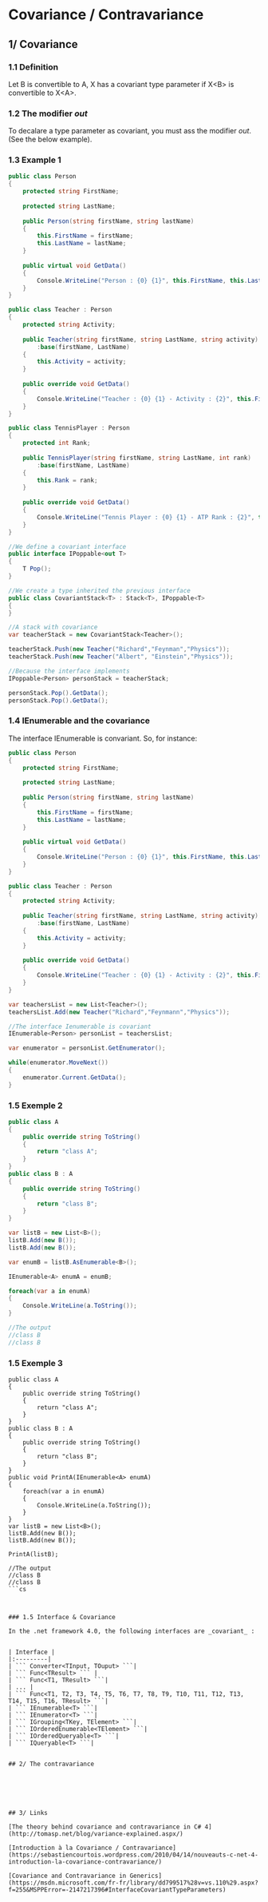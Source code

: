 # Covariance / Contravariance

## 1/ Covariance

### 1.1 Definition

Let B is convertible to A, X has a covariant type parameter if X&lt;B&gt; is convertible to X&lt;A&gt;.


### 1.2 The modifier _out_

To decalare a type parameter as covariant, you must ass the modifier _out_. (See the below example).

### 1.3 Example 1

```cs
public class Person
{
    protected string FirstName;
    
    protected string LastName;
    
    public Person(string firstName, string lastName)
    {
        this.FirstName = firstName;
        this.LastName = lastName;
    }
    
    public virtual void GetData()
    {
        Console.WriteLine("Person : {0} {1}", this.FirstName, this.LastName);
    }
}

public class Teacher : Person
{
    protected string Activity;
    
    public Teacher(string firstName, string LastName, string activity)
        :base(firstName, LastName)
    {
        this.Activity = activity;
    }
    
    public override void GetData()
    {
        Console.WriteLine("Teacher : {0} {1} - Activity : {2}", this.FirstName, this.LastName, this.Activity);
    }    
}

public class TennisPlayer : Person
{
    protected int Rank;
    
    public TennisPlayer(string firstName, string LastName, int rank)
        :base(firstName, LastName)
    {
        this.Rank = rank;          
    }
    
    public override void GetData()
    {
        Console.WriteLine("Tennis Player : {0} {1} - ATP Rank : {2}", this.FirstName, this.LastName, this.Rank);
    } 
}

//We define a covariant interface
public interface IPoppable<out T>
{
    T Pop();
}    

//We create a type inherited the previous interface    
public class CovariantStack<T> : Stack<T>, IPoppable<T>
{
}

//A stack with covariance
var teacherStack = new CovariantStack<Teacher>();

teacherStack.Push(new Teacher("Richard","Feynman","Physics"));
teacherStack.Push(new Teacher("Albert", "Einstein","Physics"));

//Because the interface implements
IPoppable<Person> personStack = teacherStack;

personStack.Pop().GetData();
personStack.Pop().GetData();

```

### 1.4 IEnumerable and the covariance

The interface IEnumerable is convariant. So, for instance: 

```cs
public class Person
{
    protected string FirstName;
    
    protected string LastName;
    
    public Person(string firstName, string lastName)
    {
        this.FirstName = firstName;
        this.LastName = lastName;
    }
    
    public virtual void GetData()
    {
        Console.WriteLine("Person : {0} {1}", this.FirstName, this.LastName);
    }
}

public class Teacher : Person
{
    protected string Activity;
    
    public Teacher(string firstName, string LastName, string activity)
        :base(firstName, LastName)
    {
        this.Activity = activity;
    }
    
    public override void GetData()
    {
        Console.WriteLine("Teacher : {0} {1} - Activity : {2}", this.FirstName, this.LastName, this.Activity);
    }    
}

var teachersList = new List<Teacher>();
teachersList.Add(new Teacher("Richard","Feynmann","Physics"));

//The interface Ienumerable is covariant
IEnumerable<Person> personList = teachersList;

var enumerator = personList.GetEnumerator();

while(enumerator.MoveNext())
{
    enumerator.Current.GetData();
}

```

### 1.5 Exemple 2

```cs
public class A
{
    public override string ToString()
    {
        return "class A";    
    }
}
public class B : A
{
    public override string ToString()
    {
        return "class B";    
    }
}

var listB = new List<B>();
listB.Add(new B());
listB.Add(new B());

var enumB = listB.AsEnumerable<B>();

IEnumerable<A> enumA = enumB;

foreach(var a in enumA)
{
    Console.WriteLine(a.ToString());        
}

//The output
//class B
//class B
```

### 1.5 Exemple 3

```
public class A
{
    public override string ToString()
    {
        return "class A";    
    }
}
public class B : A
{
    public override string ToString()
    {
        return "class B";    
    }
}
public void PrintA(IEnumerable<A> enumA)
{
    foreach(var a in enumA)
    {
        Console.WriteLine(a.ToString());    
    }
}
var listB = new List<B>();
listB.Add(new B());
listB.Add(new B());

PrintA(listB);

//The output
//class B
//class B
```cs



### 1.5 Interface & Covariance

In the .net framework 4.0, the following interfaces are _covariant_ : 


| Interface |
|:---------|
| ``` Converter<TInput, TOuput> ```|
| ``` Func<TResult> ``` |
| ``` Func<T1, TResult> ```|
| ... |
| ``` Func<T1, T2, T3, T4, T5, T6, T7, T8, T9, T10, T11, T12, T13, T14, T15, T16, TResult> ```|
| ``` IEnumerable<T> ```|
| ``` IEnumerator<T> ```|
| ``` IGrouping<TKey, TElement> ```|
| ``` IOrderedEnumerable<TElement> ```|
| ``` IOrderedQueryable<T> ```|
| ``` IQueryable<T> ```|


## 2/ The contravariance






## 3/ Links

[The theory behind covariance and contravariance in C# 4](http://tomasp.net/blog/variance-explained.aspx/)

[Introduction à la Covariance / Contravariance](https://sebastiencourtois.wordpress.com/2010/04/14/nouveauts-c-net-4-introduction-la-covariance-contravariance/)

[Covariance and Contravariance in Generics](https://msdn.microsoft.com/fr-fr/library/dd799517%28v=vs.110%29.aspx?f=255&MSPPError=-2147217396#InterfaceCovariantTypeParameters)
